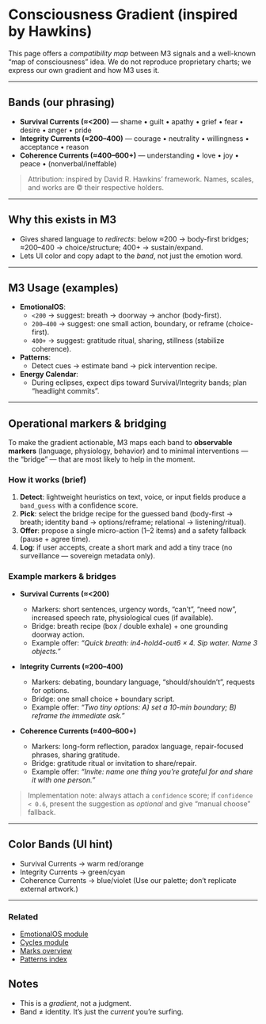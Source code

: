 # Consciousness Gradient (inspired by Hawkins)

This page offers a _compatibility map_ between M3 signals and a well-known “map of consciousness” idea.
We do not reproduce proprietary charts; we express our own gradient and how M3 uses it.

---

## Bands (our phrasing)

- **Survival Currents (≈<200)** — shame • guilt • apathy • grief • fear • desire • anger • pride
- **Integrity Currents (≈200–400)** — courage • neutrality • willingness • acceptance • reason
- **Coherence Currents (≈400–600+)** — understanding • love • joy • peace • (nonverbal/ineffable)

> Attribution: inspired by David R. Hawkins’ framework. Names, scales, and works are © their respective holders.

---

## Why this exists in M3

- Gives shared language to _redirects_: below ≈200 → body-first bridges; ≈200–400 → choice/structure; 400+ → sustain/expand.
- Lets UI color and copy adapt to the _band_, not just the emotion word.

---

## M3 Usage (examples)

- **EmotionalOS**:
  - `<200` → suggest: breath → doorway → anchor (body-first).
  - `200–400` → suggest: one small action, boundary, or reframe (choice-first).
  - `400+` → suggest: gratitude ritual, sharing, stillness (stabilize coherence).
- **Patterns**:
  - Detect cues → estimate band → pick intervention recipe.
- **Energy Calendar**:
  - During eclipses, expect dips toward Survival/Integrity bands; plan “headlight commits”.

---

## Operational markers & bridging

To make the gradient actionable, M3 maps each band to **observable markers** (language, physiology, behavior) and to minimal interventions — the “bridge” — that are most likely to help in the moment.

### How it works (brief)

1. **Detect**: lightweight heuristics on text, voice, or input fields produce a `band_guess` with a confidence score.
2. **Pick**: select the bridge recipe for the guessed band (body-first → breath; identity band → options/reframe; relational → listening/ritual).
3. **Offer**: propose a single micro-action (1–2 items) and a safety fallback (pause + agree time).
4. **Log**: if user accepts, create a short mark and add a tiny trace (no surveillance — sovereign metadata only).

### Example markers & bridges

- **Survival Currents (≈<200)**

  - Markers: short sentences, urgency words, “can’t”, “need now”, increased speech rate, physiological cues (if available).
  - Bridge: breath recipe (box / double exhale) + one grounding doorway action.
  - Example offer: _“Quick breath: in4-hold4-out6 × 4. Sip water. Name 3 objects.”_

- **Integrity Currents (≈200–400)**

  - Markers: debating, boundary language, “should/shouldn’t”, requests for options.
  - Bridge: one small choice + boundary script.
  - Example offer: _“Two tiny options: A) set a 10-min boundary; B) reframe the immediate ask.”_

- **Coherence Currents (≈400–600+)**
  - Markers: long-form reflection, paradox language, repair-focused phrases, sharing gratitude.
  - Bridge: gratitude ritual or invitation to share/repair.
  - Example offer: _“Invite: name one thing you’re grateful for and share it with one person.”_

> Implementation note: always attach a `confidence` score; if `confidence < 0.6`, present the suggestion as _optional_ and give “manual choose” fallback.

---

## Color Bands (UI hint)

- Survival Currents → warm red/orange
- Integrity Currents → green/cyan
- Coherence Currents → blue/violet
  (Use our palette; don’t replicate external artwork.)

---

### Related

- [EmotionalOS module](../modules/emotional.md)
- [Cycles module](../modules/cycles.md)
- [Marks overview](../marks/README.md)
- [Patterns index](../patterns/index.md)

## Notes

- This is a _gradient_, not a judgment.
- Band ≠ identity. It’s just the _current_ you’re surfing.
